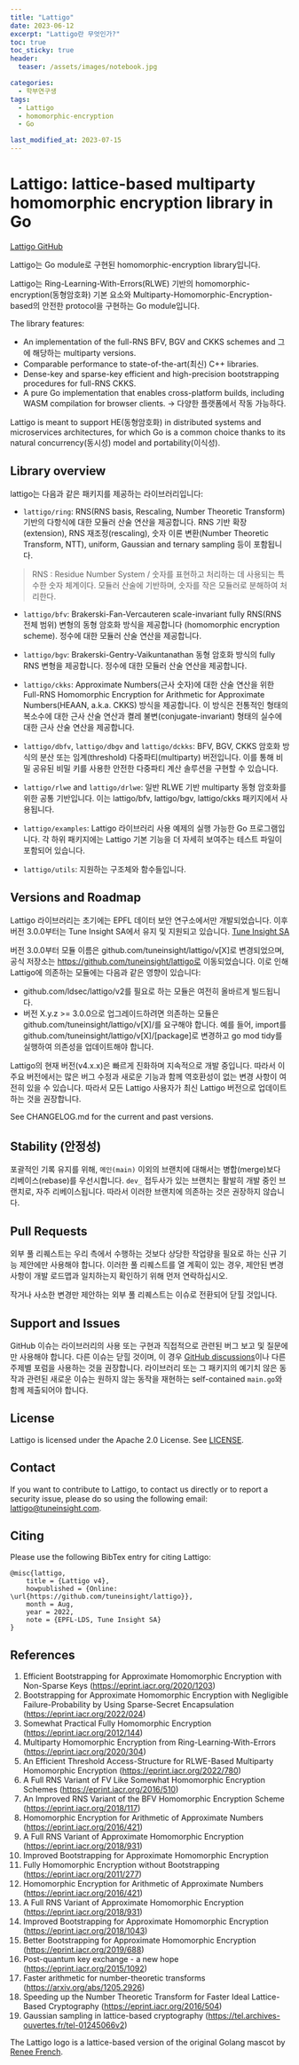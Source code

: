 ```yaml
---
title: "Lattigo"
date: 2023-06-12
excerpt: "Lattigo란 무엇인가?"
toc: true
toc_sticky: true
header:
  teaser: /assets/images/notebook.jpg

categories:
  - 학부연구생
tags:
  - Lattigo
  - homomorphic-encryption
  - Go

last_modified_at: 2023-07-15
---
```


# Lattigo: lattice-based multiparty homomorphic encryption library in Go

[Lattigo GitHub](https://github.com/JihunSKKU/lattigo)

Lattigo는 Go module로 구현된 homomorphic-encryption library입니다.

Lattigo는 Ring-Learning-With-Errors(RLWE) 기반의 homomorphic-encryption(동형암호화) 기본 요소와 Multiparty-Homomorphic-Encryption-based의 안전한 protocol을 구현하는 Go module입니다.

The library features:

- An implementation of the full-RNS BFV, BGV and CKKS schemes and 그에 해당하는 multiparty versions.
- Comparable performance to state-of-the-art(최신) C++ libraries.
- Dense-key and sparse-key efficient and high-precision bootstrapping procedures for full-RNS CKKS.
- A pure Go implementation that enables cross-platform builds, including WASM compilation for browser clients. -> 다양한 플랫폼에서 작동 가능하다.

Lattigo is meant to support HE(동형암호화) in distributed systems and microservices architectures, for which Go is a common choice thanks to its natural concurrency(동시성) model and portability(이식성).

## Library overview

lattigo는 다음과 같은 패키지를 제공하는 라이브러리입니다:

- `lattigo/ring`: RNS(RNS basis, Rescaling, Number Theoretic Transform) 기반의 다항식에 대한 모듈러 산술 연산을 제공합니다. RNS 기반 확장(extension), RNS 재조정(rescaling), 숫자 이론 변환(Number Theoretic Transform, NTT), uniform, Gaussian and ternary sampling 등이 포함됩니다.

> RNS : Residue Number System / 숫자를 표현하고 처리하는 데 사용되는 특수한 숫자 체계이다. 모듈러 산술에 기반하며, 숫자를 작은 모듈러로 분해하여 처리한다.

- `lattigo/bfv`: Brakerski-Fan-Vercauteren scale-invariant fully RNS(RNS 전체 범위) 변형의 동형 암호화 방식을 제공합니다 (homomorphic encryption scheme). 정수에 대한 모듈러 산술 연산을 제공합니다.

- `lattigo/bgv`: Brakerski-Gentry-Vaikuntanathan 동형 암호화 방식의 fully RNS 변형을 제공합니다. 정수에 대한 모듈러 산술 연산을 제공합니다.

- `lattigo/ckks`: Approximate Numbers(근사 숫자)에 대한 산술 연산을 위한 Full-RNS Homomorphic Encryption for Arithmetic for Approximate Numbers(HEAAN, a.k.a. CKKS) 방식을 제공합니다. 이 방식은 전통적인 형태의 복소수에 대한 근사 산술 연산과 켤레 불변(conjugate-invariant) 형태의 실수에 대한 근사 산술 연산을 제공합니다.

- `lattigo/dbfv`, `lattigo/dbgv` and `lattigo/dckks`:  BFV, BGV, CKKS 암호화 방식의 분산 또는 임계(threshold) 다중파티(multiparty) 버전입니다. 이를 통해 비밀 공유된 비밀 키를 사용한 안전한 다중파티 계산 솔루션을 구현할 수 있습니다.

- `lattigo/rlwe` and `lattigo/drlwe`: 일반 RLWE 기반 multiparty 동형 암호화를 위한 공통 기반입니다. 이는 lattigo/bfv, lattigo/bgv, lattigo/ckks 패키지에서 사용됩니다.

- `lattigo/examples`:  Lattigo 라이브러리 사용 예제의 실행 가능한 Go 프로그램입니다. 각 하위 패키지에는 Lattigo 기본 기능을 더 자세히 보여주는 테스트 파일이 포함되어 있습니다.

- `lattigo/utils`: 지원하는 구조체와 함수들입니다.

## Versions and Roadmap

Lattigo 라이브러리는 초기에는 EPFL 데이터 보안 연구소에서만 개발되었습니다. 이후 버전 3.0.0부터는 Tune Insight SA에서 유지 및 지원되고 있습니다. [Tune Insight SA](https://tuneinsight.com)

버전 3.0.0부터 모듈 이름은 github.com/tuneinsight/lattigo/v[X]로 변경되었으며, 공식 저장소는 https://github.com/tuneinsight/lattigo로 이동되었습니다. 이로 인해 Lattigo에 의존하는 모듈에는 다음과 같은 영향이 있습니다:

- github.com/ldsec/lattigo/v2를 필요로 하는 모듈은 여전히 올바르게 빌드됩니다.
- 버전 X.y.z >= 3.0.0으로 업그레이드하려면 의존하는 모듈은 github.com/tuneinsight/lattigo/v[X]/를 요구해야 합니다. 예를 들어, import를 github.com/tuneinsight/lattigo/v[X]/[package]로 변경하고 go mod tidy를 실행하여 의존성을 업데이트해야 합니다.

Lattigo의 현재 버전(v4.x.x)은 빠르게 진화하며 지속적으로 개발 중입니다. 따라서 이 주요 버전에서는 많은 버그 수정과 새로운 기능과 함께 역호환성이 없는 변경 사항이 여전히 있을 수 있습니다. 따라서 모든 Lattigo 사용자가 최신 Lattigo 버전으로 업데이트하는 것을 권장합니다.

See CHANGELOG.md for the current and past versions.

## Stability (안정성)

포괄적인 기록 유지를 위해, `메인(main)` 이외의 브랜치에 대해서는 병합(merge)보다 리베이스(rebase)를 우선시합니다. `dev_` 접두사가 있는 브랜치는 활발히 개발 중인 브랜치로, 자주 리베이스됩니다. 따라서 이러한 브랜치에 의존하는 것은 권장하지 않습니다.

## Pull Requests

외부 풀 리퀘스트는 우리 측에서 수행하는 것보다 상당한 작업량을 필요로 하는 신규 기능 제안에만 사용해야 합니다. 이러한 풀 리퀘스트를 열 계획이 있는 경우, 제안된 변경 사항이 개발 로드맵과 일치하는지 확인하기 위해 먼저 연락하십시오.

작거나 사소한 변경만 제안하는 외부 풀 리퀘스트는 이슈로 전환되어 닫힐 것입니다.

## Support and Issues

GitHub 이슈는 라이브러리의 사용 또는 구현과 직접적으로 관련된 버그 보고 및 질문에만 사용해야 합니다. 다른 이슈는 닫힐 것이며, 이 경우 [GitHub discussions](https://github.com/tuneinsight/lattigo/discussions)이나 다른 주제별 포럼을 사용하는 것을 권장합니다. 라이브러리 또는 그 패키지의 예기치 않은 동작과 관련된 새로운 이슈는 원하지 않는 동작을 재현하는 self-contained `main.go`와 함께 제출되어야 합니다.

## License

Lattigo is licensed under the Apache 2.0 License. See [LICENSE](https://github.com/tuneinsight/lattigo/blob/master/LICENSE).

## Contact

If you want to contribute to Lattigo, to contact us directly or to report a security issue, please do so using the following email: [lattigo@tuneinsight.com](mailto:lattigo@tuneinsight.com).

## Citing

Please use the following BibTex entry for citing Lattigo:

    @misc{lattigo,
        title = {Lattigo v4},
        howpublished = {Online: \url{https://github.com/tuneinsight/lattigo}},
        month = Aug,
        year = 2022,
        note = {EPFL-LDS, Tune Insight SA}
    }

## References

1. Efficient Bootstrapping for Approximate Homomorphic Encryption with Non-Sparse Keys
   (<https://eprint.iacr.org/2020/1203>)
1. Bootstrapping for Approximate Homomorphic Encryption with Negligible Failure-Probability by Using Sparse-Secret Encapsulation
   (<https://eprint.iacr.org/2022/024>)
1. Somewhat Practical Fully Homomorphic Encryption (<https://eprint.iacr.org/2012/144>)
1. Multiparty Homomorphic Encryption from Ring-Learning-With-Errors (<https://eprint.iacr.org/2020/304>)
1. An Efficient Threshold Access-Structure for RLWE-Based Multiparty Homomorphic Encryption (<https://eprint.iacr.org/2022/780>)
1. A Full RNS Variant of FV Like Somewhat Homomorphic Encryption Schemes
   (<https://eprint.iacr.org/2016/510>)
1. An Improved RNS Variant of the BFV Homomorphic Encryption Scheme
   (<https://eprint.iacr.org/2018/117>)
1. Homomorphic Encryption for Arithmetic of Approximate Numbers (<https://eprint.iacr.org/2016/421>)
1. A Full RNS Variant of Approximate Homomorphic Encryption (<https://eprint.iacr.org/2018/931>)
1. Improved Bootstrapping for Approximate Homomorphic Encryption
1. Fully Homomorphic Encryption without Bootstrapping (<https://eprint.iacr.org/2011/277>)
1. Homomorphic Encryption for Arithmetic of Approximate Numbers (<https://eprint.iacr.org/2016/421>)
1. A Full RNS Variant of Approximate Homomorphic Encryption (<https://eprint.iacr.org/2018/931>)
1. Improved Bootstrapping for Approximate Homomorphic Encryption
   (<https://eprint.iacr.org/2018/1043>)
1. Better Bootstrapping for Approximate Homomorphic Encryption (<https://eprint.iacr.org/2019/688>)
1. Post-quantum key exchange - a new hope (<https://eprint.iacr.org/2015/1092>)
1. Faster arithmetic for number-theoretic transforms (<https://arxiv.org/abs/1205.2926>)
1. Speeding up the Number Theoretic Transform for Faster Ideal Lattice-Based Cryptography
   (<https://eprint.iacr.org/2016/504>)
1. Gaussian sampling in lattice-based cryptography
   (<https://tel.archives-ouvertes.fr/tel-01245066v2>)

The Lattigo logo is a lattice-based version of the original Golang mascot by [Renee French](http://reneefrench.blogspot.com/).

